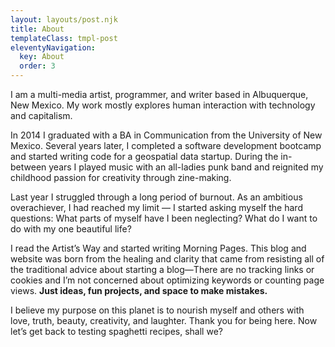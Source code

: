 ```yaml
---
layout: layouts/post.njk
title: About
templateClass: tmpl-post
eleventyNavigation:
  key: About
  order: 3
---
```


I am a multi-media artist, programmer, and writer based in Albuquerque, New Mexico. My work mostly explores human interaction with technology and capitalism.

In 2014 I graduated with a BA in Communication from the University of New Mexico. Several years later, I completed a software development bootcamp and started writing code for a geospatial data startup. During the in-between years I played music with an all-ladies punk band and reignited my childhood passion for creativity through zine-making.

Last year I struggled through a long period of burnout. As an ambitious overachiever, I had reached my limit — I started asking myself the hard questions: What parts of myself have I been neglecting? What do I want to do with my one beautiful life?

I read the Artist’s Way and started writing Morning Pages. This blog and website was born from the healing and clarity that came from resisting all of the traditional advice about starting a blog—There are no tracking links or cookies and I’m not concerned about optimizing keywords or counting page views. **Just ideas, fun projects, and space to make mistakes.**

I believe my purpose on this planet is to nourish myself and others with love, truth, beauty, creativity, and laughter. Thank you for being here. Now let’s get back to testing spaghetti recipes, shall we?
